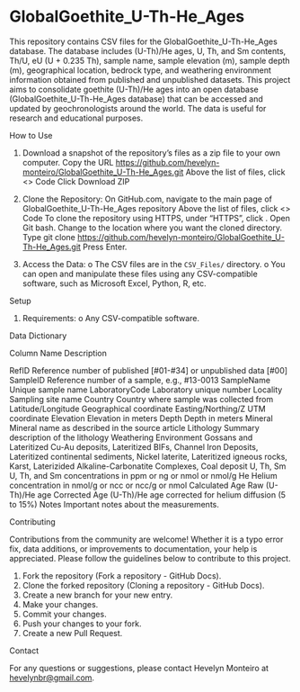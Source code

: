 # GlobalGoethite_U-Th-He_Ages
This repository contains CSV files for the GlobalGoethite_U-Th-He_Ages database. The database includes (U-Th)/He ages, U, Th, and Sm contents, Th/U, eU (U + 0.235 Th), sample name, sample elevation (m), sample depth (m), geographical location, bedrock type, and weathering environment information obtained from published and unpublished datasets. This project aims to consolidate goethite (U-Th)/He ages into an open database (GlobalGoethite_U-Th-He_Ages database) that can be accessed and updated by geochronologists around the world. The data is useful for research and educational purposes.

How to Use

1.	Download a snapshot of the repository’s files as a zip file to your own computer. 
Copy the URL https://github.com/hevelyn-monteiro/GlobalGoethite_U-Th-He_Ages.git
Above the list of files, click <> Code
Click Download ZIP

2.	Clone the Repository:
On GitHub.com, navigate to the main page of GlobalGoethite_U-Th-He_Ages repository
Above the list of files, click <> Code
To clone the repository using HTTPS, under “HTTPS”, click   .
Open Git bash.
Change to the location where you want the cloned directory.
Type git clone https://github.com/hevelyn-monteiro/GlobalGoethite_U-Th-He_Ages.git
Press Enter.

3.	Access the Data:
o	The CSV files are in the `CSV_Files/` directory.
o	You can open and manipulate these files using any CSV-compatible software, such as Microsoft Excel, Python, R, etc.

Setup
1.	Requirements:
o	Any CSV-compatible software.

Data Dictionary

Column Name	Description

RefID	Reference number of published [#01-#34] or unpublished data [#00]
SampleID	Reference number of a sample, e.g., #13-0013
SampleName	Unique sample name
LaboratoryCode	Laboratory unique number
Locality	Sampling site name
Country	Country where sample was collected from
Latitude/Longitude	Geographical coordinate
Easting/Northing/Z	UTM coordinate
Elevation	Elevation in meters
Depth	Depth in meters
Mineral	Mineral name as described in the source article
Lithology	Summary description of the lithology
Weathering Environment	Gossans and Lateritized Cu-Au deposits, Lateritized BIFs, Channel Iron Deposits, Lateritized continental sediments, Nickel laterite, Lateritized igneous rocks, Karst, Laterizided Alkaline-Carbonatite Complexes, Coal deposit
U, Th, Sm	U, Th, and Sm concentrations in ppm or ng or nmol or nmol/g
He	Helium concentration in nmol/g or ncc or ncc/g or nmol
Calculated Age	Raw (U-Th)/He age
Corrected Age	(U-Th)/He age corrected for helium diffusion (5 to 15%)
Notes	Important notes about the measurements.
	

Contributing

Contributions from the community are welcome! Whether it is a typo error fix, data additions, or improvements to documentation, your help is appreciated. Please follow the guidelines below to contribute to this project.

1.	Fork the repository (Fork a repository - GitHub Docs).
2.	Clone the forked repository (Cloning a repository - GitHub Docs).
3.	Create a new branch for your new entry.
4.	Make your changes.
5.	Commit your changes.
6.	Push your changes to your fork.
7.	Create a new Pull Request.

Contact

For any questions or suggestions, please contact Hevelyn Monteiro at hevelynbr@gmail.com.

